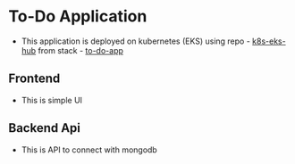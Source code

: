 # To-Do Application

- This application is deployed on kubernetes (EKS) using repo - [k8s-eks-hub](https://github.com/abhiverma001/k8s-eks-hub) from stack - [to-do-app](https://github.com/abhiverma001/k8s-eks-hub/tree/main/environments/dev/mumbai-region/02-workload-apps/apps-deploy/deploy-with-tf-manifests/to-do-app)

## Frontend
- This is simple UI

## Backend Api
- This is API to connect with mongodb